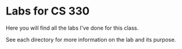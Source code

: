 # Labs for CS 330
Here you will find all the labs I've done for this class.  

See each directory for more information on the lab and its purpose.